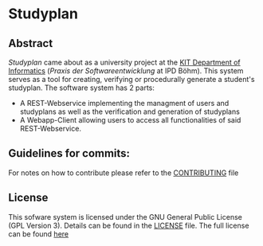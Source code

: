 # Studyplan
## Abstract
*Studyplan* came about as a university project at the [KIT Department of Informatics](http://www.informatik.kit.edu/english/index.php) (*Praxis der Softwareentwicklung* at IPD Böhm).
This system serves as a tool for creating, verifying or procedurally generate a student's studyplan.
The software system has 2 parts:
- A REST-Webservice implementing the managment of users and studyplans as well as the verification and generation of studyplans
- A Webapp-Client allowing users to access all functionalities of said REST-Webservice.

## Guidelines for commits:
For notes on how to contribute please refer to the [CONTRIBUTING](/CONTRIBUTING.md) file

## License
This sofware system is licensed under the GNU General Public License (GPL Version 3).
Details can be found in the [LICENSE](/LICENSE) file. The full license can be found [here](/GPL-LICENSE.txt)